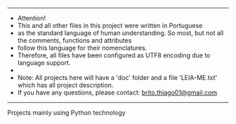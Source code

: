 ***
* Attention!
* This and all other files in this project were written in Portuguese
* as the standard language of human understanding. So most, but not all the comments, functions and attributes
* follow this language for their nomenclatures.
* Therefore, all files have been configured as UTF8 encoding due to language support.
*
* Note: All projects here will have a 'doc' folder and a file 'LEIA-ME.txt' which has all project description. 
* If you have any questions, please contact: brito.thiago01@gmail.com
***

Projects mainly using Python technology
